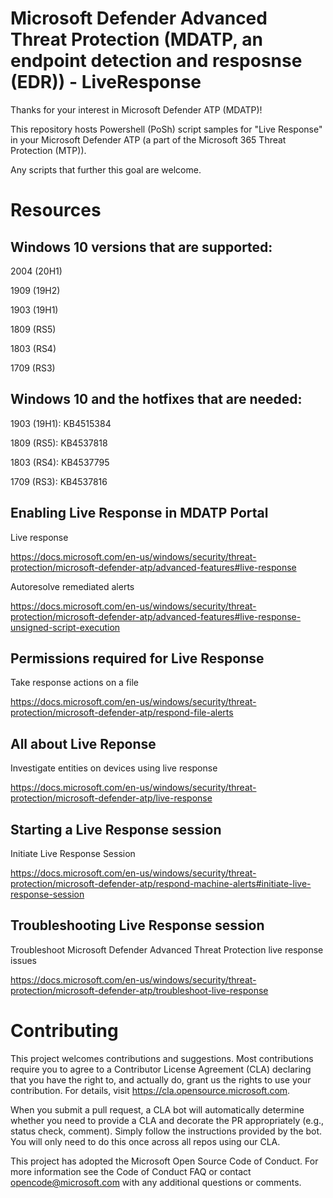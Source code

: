 # Microsoft Defender Advanced Threat Protection (MDATP, an endpoint detection and resposnse (EDR)) - LiveResponse

Thanks for your interest in Microsoft Defender ATP (MDATP)!

This repository hosts Powershell (PoSh) script samples for "Live Response" in your Microsoft Defender ATP (a part of the Microsoft 365 Threat Protection (MTP)).

Any scripts that further this goal are welcome.

# Resources
## Windows 10 versions that are supported:
2004 (20H1)

1909 (19H2)

1903 (19H1)

1809 (RS5) 

1803 (RS4) 

1709 (RS3) 

## Windows 10 and the hotfixes that are needed:
1903 (19H1): KB4515384

1809 (RS5): KB4537818

1803 (RS4): KB4537795

1709 (RS3): KB4537816

## Enabling Live Response in MDATP Portal
Live response

https://docs.microsoft.com/en-us/windows/security/threat-protection/microsoft-defender-atp/advanced-features#live-response

Autoresolve remediated alerts

https://docs.microsoft.com/en-us/windows/security/threat-protection/microsoft-defender-atp/advanced-features#live-response-unsigned-script-execution

## Permissions required for Live Response
Take response actions on a file

https://docs.microsoft.com/en-us/windows/security/threat-protection/microsoft-defender-atp/respond-file-alerts

## All about Live Reponse
Investigate entities on devices using live response

https://docs.microsoft.com/en-us/windows/security/threat-protection/microsoft-defender-atp/live-response

## Starting a Live Response session
Initiate Live Response Session

https://docs.microsoft.com/en-us/windows/security/threat-protection/microsoft-defender-atp/respond-machine-alerts#initiate-live-response-session

## Troubleshooting Live Response session
Troubleshoot Microsoft Defender Advanced Threat Protection live response issues

https://docs.microsoft.com/en-us/windows/security/threat-protection/microsoft-defender-atp/troubleshoot-live-response

# Contributing
This project welcomes contributions and suggestions. Most contributions require you to agree to a Contributor License Agreement (CLA) declaring that you have the right to, and actually do, grant us the rights to use your contribution. For details, visit https://cla.opensource.microsoft.com.

When you submit a pull request, a CLA bot will automatically determine whether you need to provide a CLA and decorate the PR appropriately (e.g., status check, comment). Simply follow the instructions provided by the bot. You will only need to do this once across all repos using our CLA.

This project has adopted the Microsoft Open Source Code of Conduct. For more information see the Code of Conduct FAQ or contact opencode@microsoft.com with any additional questions or comments.
